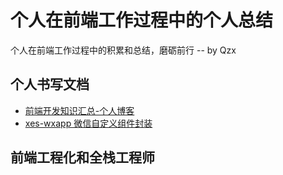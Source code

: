 # 个人在前端工作过程中的个人总结
个人在前端工作过程中的积累和总结，磨砺前行  -- by Qzx

## 个人书写文档
- [前端开发知识汇总-个人博客](http://docs.lyun012.cn/)
- [xes-wxapp 微信自定义组件封装](https://liuyun012.github.io/xes-wxapp/)

## 前端工程化和全栈工程师